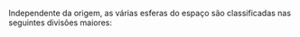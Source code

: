 ﻿Independente da origem, as várias esferas do espaço são classificadas nas seguintes divisões maiores: